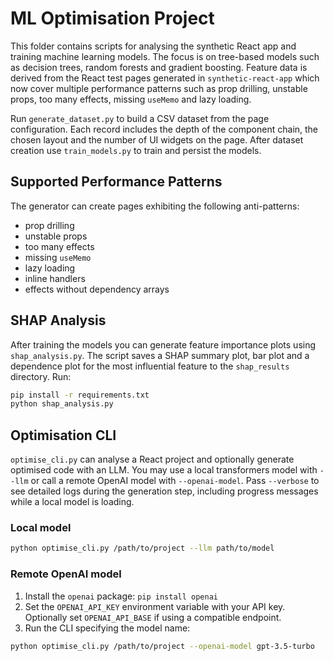 # ML Optimisation Project

This folder contains scripts for analysing the synthetic React app and training
machine learning models. The focus is on tree-based models such as decision
trees, random forests and gradient boosting. Feature data is derived from the
React test pages generated in `synthetic-react-app` which now cover multiple
performance patterns such as prop drilling, unstable props, too many effects,
missing `useMemo` and lazy loading.

Run `generate_dataset.py` to build a CSV dataset from the page configuration.
Each record includes the depth of the component chain, the chosen layout and the
number of UI widgets on the page. After dataset creation use `train_models.py`
to train and persist the models.

## Supported Performance Patterns
The generator can create pages exhibiting the following anti-patterns:
- prop drilling
- unstable props
- too many effects
- missing `useMemo`
- lazy loading
- inline handlers
- effects without dependency arrays

## SHAP Analysis

After training the models you can generate feature importance plots using
`shap_analysis.py`. The script saves a SHAP summary plot, bar plot and a
dependence plot for the most influential feature to the `shap_results`
directory. Run:

```bash
pip install -r requirements.txt
python shap_analysis.py
```

## Optimisation CLI

`optimise_cli.py` can analyse a React project and optionally generate optimised
code with an LLM. You may use a local transformers model with `--llm` or call a
remote OpenAI model with `--openai-model`. Pass `--verbose` to see detailed logs
during the generation step, including progress messages while a local model is
loading.

### Local model

```bash
python optimise_cli.py /path/to/project --llm path/to/model
```

### Remote OpenAI model

1. Install the `openai` package: `pip install openai`
2. Set the `OPENAI_API_KEY` environment variable with your API key. Optionally
   set `OPENAI_API_BASE` if using a compatible endpoint.
3. Run the CLI specifying the model name:

```bash
python optimise_cli.py /path/to/project --openai-model gpt-3.5-turbo
```
